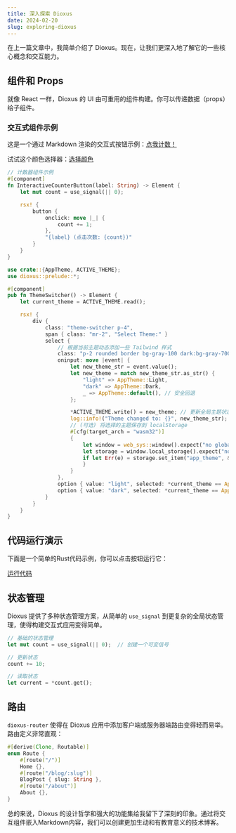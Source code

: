 ```yaml
---
title: 深入探索 Dioxus
date: 2024-02-20
slug: exploring-dioxus
---
```


在上一篇文章中，我简单介绍了 Dioxus。现在，让我们更深入地了解它的一些核心概念和交互能力。

## 组件和 Props

就像 React 一样，Dioxus 的 UI 由可重用的组件构建。你可以传递数据（props）给子组件。

### 交互式组件示例

这是一个通过 Markdown 渲染的交互式按钮示例：[点我计数！](interactive:increment_counter)

试试这个颜色选择器：[选择颜色](interactive:color_picker?color=%23ff5500)

```rust
// 计数器组件示例
#[component]
fn InteractiveCounterButton(label: String) -> Element {
    let mut count = use_signal(|| 0);

    rsx! {
        button {
            onclick: move |_| {
                count += 1;
            },
            "{label} (点击次数: {count})"
        }
    }
}
```

```rust
use crate::{AppTheme, ACTIVE_THEME};
use dioxus::prelude::*;

#[component]
pub fn ThemeSwitcher() -> Element {
    let current_theme = ACTIVE_THEME.read();

    rsx! {
        div {
            class: "theme-switcher p-4",
            span { class: "mr-2", "Select Theme:" }
            select {
                // 根据当前主题动态添加一些 Tailwind 样式
                class: "p-2 rounded border bg-gray-100 dark:bg-gray-700 dark:text-white focus:ring-2",
                oninput: move |event| {
                    let new_theme_str = event.value();
                    let new_theme = match new_theme_str.as_str() {
                        "light" => AppTheme::Light,
                        "dark" => AppTheme::Dark,
                        _ => AppTheme::default(), // 安全回退
                    };

                    *ACTIVE_THEME.write() = new_theme; // 更新全局主题状态
                    log::info!("Theme changed to: {}", new_theme_str);
                    // (可选) 将选择的主题保存到 localStorage
                    #[cfg(target_arch = "wasm32")]
                    {
                        let window = web_sys::window().expect("no global `window` exists");
                        let storage = window.local_storage().expect("no local storage").expect("local storage is not available");
                        if let Err(e) = storage.set_item("app_theme", &new_theme_str) {
                        }
                    }
                },
                option { value: "light", selected: *current_theme == AppTheme::Light, "Light" }
                option { value: "dark", selected: *current_theme == AppTheme::Dark, "Dark" }
            }
        }
    }
}

```


## 代码运行演示

下面是一个简单的Rust代码示例，你可以点击按钮运行它：

[运行代码](interactive:code_runner?language=rust&code=fn%20main()%20%7B%0A%20%20println!(%22Hello%2C%20Dioxus!%22)%3B%0A%20%20%0A%20%20let%20numbers%20%3D%20vec![1%2C%202%2C%203%2C%204%2C%205]%3B%0A%20%20let%20sum%3A%20i32%20%3D%20numbers.iter().sum()%3B%0A%20%20println!(%22Sum%3A%20%7B%7D%22%2C%20sum)%3B%0A%7D)

## 状态管理

Dioxus 提供了多种状态管理方案，从简单的 `use_signal` 到更复杂的全局状态管理，使得构建交互式应用变得简单。

```rust
// 基础的状态管理
let mut count = use_signal(|| 0);  // 创建一个可变信号

// 更新状态
count += 10;

// 读取状态
let current = *count.get();
```

## 路由

`dioxus-router` 使得在 Dioxus 应用中添加客户端或服务器端路由变得轻而易举。路由定义非常直观：

```rust
#[derive(Clone, Routable)]
enum Route {
    #[route("/")]
    Home {},
    #[route("/blog/:slug")]
    BlogPost { slug: String },
    #[route("/about")]
    About {},
}
```

总的来说，Dioxus 的设计哲学和强大的功能集给我留下了深刻的印象。通过将交互组件嵌入Markdown内容，我们可以创建更加生动和有教育意义的技术博客。
